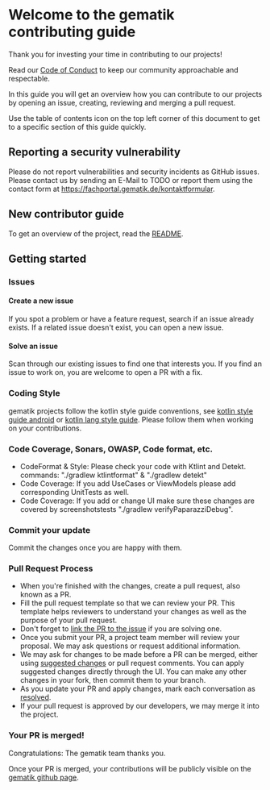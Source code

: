 # Welcome to the gematik contributing guide

Thank you for investing your time in contributing to our projects!

Read our [Code of Conduct](./CODE_OF_CONDUCT.md) to keep our community approachable and respectable. 

In this guide you will get an overview how you can contribute to our projects by opening an issue, creating, reviewing and merging a pull request.

Use the table of contents icon on the top left corner of this document to get to a specific section of this guide quickly.

## Reporting a security vulnerability

Please do not report vulnerabilities and security incidents as GitHub issues. Please contact us by sending an E-Mail to TODO or report them using the contact form at https://fachportal.gematik.de/kontaktformular.

## New contributor guide

To get an overview of the project, read the [README](./README.md).

## Getting started

### Issues

#### Create a new issue

If you spot a problem or have a feature request, search if an issue already exists.
If a related issue doesn't exist, you can open a new issue.

#### Solve an issue

Scan through our existing issues to find one that interests you. If you find an issue to work on, you are welcome to open a PR with a fix.

### Coding Style

gematik projects follow the kotlin style guide conventions, see [kotlin style guide android](https://developer.android.com/kotlin/style-guide) or [kotlin lang style guide](https://kotlinlang.org/docs/coding-conventions.html). Please follow them when working on your contributions.

### Code Coverage, Sonars, OWASP, Code format, etc.
 
- CodeFormat & Style: Please check your code with Ktlint and Detekt. commands: "./gradlew ktlintformat" & "./gradlew detekt"
- Code Coverage: If you add UseCases or ViewModels please add corresponding UnitTests as well. 
- Code Coverage: If you add or change UI make sure these changes are covered by screenshotstests "./gradlew verifyPaparazziDebug".


### Commit your update

Commit the changes once you are happy with them.

### Pull Request Process

- When you're finished with the changes, create a pull request, also known as a PR.
- Fill the pull request template so that we can review your PR. This template helps reviewers to understand your changes as well as the purpose of your pull request.
- Don't forget to [link the PR to the issue](https://docs.github.com/en/issues/tracking-your-work-with-issues/linking-a-pull-request-to-an-issue) if you are solving one.
- Once you submit your PR, a project team member will review your proposal. We may ask questions or request additional information.
- We may ask for changes to be made before a PR can be merged, either using [suggested changes](https://docs.github.com/en/github/collaborating-with-issues-and-pull-requests/incorporating-feedback-in-your-pull-request)
  or pull request comments. You can apply suggested changes directly through the UI. You can make any other changes in your fork, then commit them to your branch.
- As you update your PR and apply changes, mark each conversation as [resolved](https://docs.github.com/en/github/collaborating-with-issues-and-pull-requests/commenting-on-a-pull-request#resolving-conversations).
- If your pull request is approved by our developers, we may merge it into the project.

### Your PR is merged!

Congratulations: The gematik team thanks you.

Once your PR is merged, your contributions will be publicly visible on the [gematik github page](https://github.com/gematik/).
